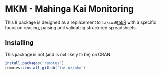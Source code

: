 # MKM - Mahinga Kai Monitoring

This R package is designed as a replacement to `takiwaR`[takR] with a specific focus on reading, parsing and validating structured spreadsheets. 

## Installing

This package is not (and is not likely to be) on CRAN. 

```r
install.packages('remotes')
remotes::install_github('tmk-nz/mkm')
```


[takR]: https://github.com/dpritchard/takiwaR